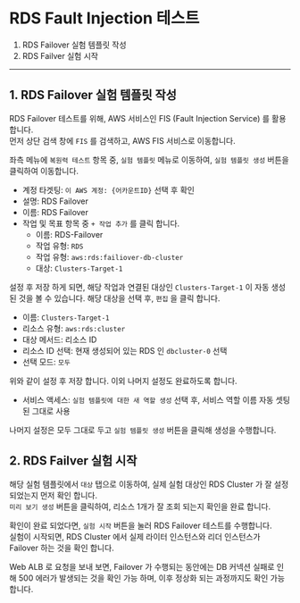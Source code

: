 # RDS Fault Injection 테스트

1. RDS Failover 실험 템플릿 작성
2. RDS Failver 실험 시작



---
## 1. RDS Failover 실험 템플릿 작성
RDS Failover 테스트를 위해, AWS 서비스인 FIS (Fault Injection Service) 를 활용합니다.  
먼저 상단 검색 창에 `FIS` 를 검색하고, AWS FIS 서비스로 이동합니다.  

좌측 메뉴에 `복원력 테스트` 항목 중, `실험 템플릿` 메뉴로 이동하여, `실험 템플릿 생성` 버튼을 클릭하여 이동합니다.

- 계정 타겟팅: `이 AWS 계정: {어카운트ID}` 선택 후 확인
- 설명: RDS Failover
- 이름: RDS Failover
- 작업 및 목표 항목 중 `+ 작업 추가` 를 클릭 합니다.
  * 이름: RDS-Failover
  * 작업 유형: `RDS`
  * 작업 유형: `aws:rds:failiover-db-cluster`
  * 대상: `Clusters-Target-1` 
  
설정 후 저장 하게 되면, 해당 작업과 연결된 대상인 `Clusters-Target-1` 이 자동 생성된 것을 볼 수 있습니다. 
해당 대상을 선택 후, `편집` 을 클릭 합니다.

* 이름: `Clusters-Target-1`
* 리소스 유형: `aws:rds:cluster`
* 대상 메서드: 리소스 ID
* 리소스 ID 선택: 현재 생성되어 있는 RDS 인 `dbcluster-0` 선택
* 선택 모드: `모두` 

위와 같이 설정 후 저장 합니다.
이외 나머지 설정도 완료하도록 합니다.

- 서비스 액세스: `실험 템플릿에 대한 새 역할 생성` 선택 후, 서비스 역할 이름 자동 셋팅된 그대로 사용

나머지 설정은 모두 그대로 두고 `실험 템플릿 생성` 버튼을 클릭해 생성을 수행합니다.  


## 2. RDS Failver 실험 시작

해당 실험 템플릿에서 `대상` 탭으로 이동하여, 실제 실험 대상인 RDS Cluster 가 잘 설정되었는지 먼저 확인 합니다.  
`미리 보기 생성` 버튼을 클릭하여, 리소스 1개가 잘 조회 되는지 확인을 완료 합니다.  

확인이 완료 되었다면, `실험 시작` 버튼을 눌러 RDS Failover 테스트를 수행합니다.  
실험이 시작되면, RDS Cluster 에서 실제 라이터 인스턴스와 리더 인스턴스가 Failover 하는 것을 확인 합니다.

Web ALB 로 요청을 보내 보면, Failover 가 수행되는 동안에는 DB 커넥션 실패로 인해 500 에러가 발생되는 것을 확인 가능 하며, 이후 정상화 되는 과정까지도 확인 가능합니다.  

